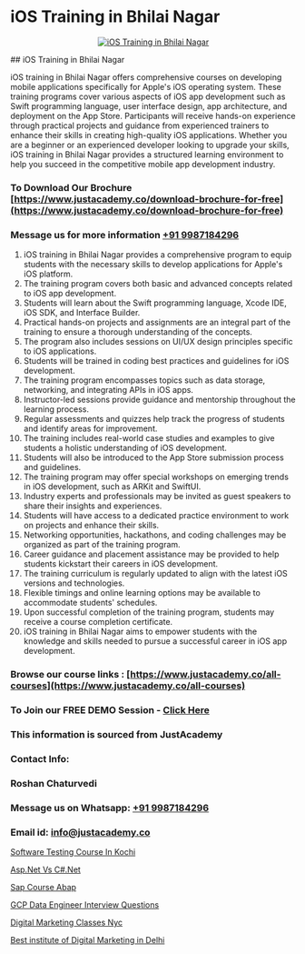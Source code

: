 # iOS Training in Bhilai Nagar

<p align="center">
  <a href="https://justacademy.co/course-detail/ios-training">
    <img src="https://justacademy.co/storage2/course_image/1676636008_course_image.webp" alt="iOS Training in Bhilai Nagar">
  </a>
</p>
## iOS Training in Bhilai Nagar

iOS training in Bhilai Nagar offers comprehensive courses on developing mobile applications specifically for Apple's iOS operating system. These training programs cover various aspects of iOS app development such as Swift programming language, user interface design, app architecture, and deployment on the App Store. Participants will receive hands-on experience through practical projects and guidance from experienced trainers to enhance their skills in creating high-quality iOS applications. Whether you are a beginner or an experienced developer looking to upgrade your skills, iOS training in Bhilai Nagar provides a structured learning environment to help you succeed in the competitive mobile app development industry.
### To Download Our Brochure [https://www.justacademy.co/download-brochure-for-free](https://www.justacademy.co/download-brochure-for-free)
### Message us for more information [+91 9987184296](https://api.whatsapp.com/send?phone=919987184296)
1) iOS training in Bhilai Nagar provides a comprehensive program to equip students with the necessary skills to develop applications for Apple's iOS platform.
2) The training program covers both basic and advanced concepts related to iOS app development.
3) Students will learn about the Swift programming language, Xcode IDE, iOS SDK, and Interface Builder.
4) Practical hands-on projects and assignments are an integral part of the training to ensure a thorough understanding of the concepts.
5) The program also includes sessions on UI/UX design principles specific to iOS applications.
6) Students will be trained in coding best practices and guidelines for iOS development.
7) The training program encompasses topics such as data storage, networking, and integrating APIs in iOS apps.
8) Instructor-led sessions provide guidance and mentorship throughout the learning process.
9) Regular assessments and quizzes help track the progress of students and identify areas for improvement.
10) The training includes real-world case studies and examples to give students a holistic understanding of iOS development.
11) Students will also be introduced to the App Store submission process and guidelines.
12) The training program may offer special workshops on emerging trends in iOS development, such as ARKit and SwiftUI.
13) Industry experts and professionals may be invited as guest speakers to share their insights and experiences.
14) Students will have access to a dedicated practice environment to work on projects and enhance their skills.
15) Networking opportunities, hackathons, and coding challenges may be organized as part of the training program.
16) Career guidance and placement assistance may be provided to help students kickstart their careers in iOS development.
17) The training curriculum is regularly updated to align with the latest iOS versions and technologies.
18) Flexible timings and online learning options may be available to accommodate students' schedules.
19) Upon successful completion of the training program, students may receive a course completion certificate.
20) iOS training in Bhilai Nagar aims to empower students with the knowledge and skills needed to pursue a successful career in iOS app development.

### Browse our course links : [https://www.justacademy.co/all-courses](https://www.justacademy.co/all-courses) 
### To Join our FREE DEMO Session - [Click Here](https://www.justacademy.co/register-for-course-demo)


### This information is sourced from JustAcademy
### Contact Info:
### Roshan Chaturvedi
### Message us on Whatsapp: [+91 9987184296](https://api.whatsapp.com/send?phone=919987184296)
### Email id: [info@justacademy.co](mailto:info@justacademy.co)
                
[Software Testing Course In Kochi](https://www.linkedin.com/pulse/software-testing-course-kochi-justacademy-thane-fymfc?trackingId=VsG3O%2BM3FMkz9rhJgWhLTA%3D%3D&lipi=urn%3Ali%3Apage%3Ad_flagship3_company_admin%3BWw%2F%2F%2Fw1%2FSRCju0LBZ%2BbokA%3D%3D)

[Asp.Net Vs C#.Net](https://www.linkedin.com/pulse/aspnet-vs-cnet-software-training-mountain-view-osxye?trackingId=eql4XjBiAePRz6R%2B2AFvog%3D%3D&lipi=urn%3Ali%3Apage%3Ad_flagship3_company_admin%3BmPS%2BIVBvQs6ee2jjU4LMiw%3D%3D)

[Sap Course Abap](https://medium.com/@ranemanish460/sap-course-abap-3159f6cb8c76)

[GCP Data Engineer Interview Questions](https://medium.com/@surajvaishnav5015/gcp-data-engineer-interview-questions-56d13b42dca2)

[Digital Marketing Classes Nyc](https://justacademyin.github.io/Articles/Digital-Marketing-Classes-Nyc)

[Best institute of Digital Marketing in Delhi](https://justacademyin.github.io/justacademy/best-institute-of-digital-marketing-in-delhi)

